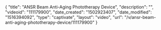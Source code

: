 {
    "title": "ANSR Beam Anti-Aging Phototherapy Device",
    "description": "",
    "videoid": "111179900",
    "date_created": "1502923407",
    "date_modified": "1516394092",
    "type": "captivate",
    "layout": "video",
    "url": "\/v\/ansr-beam-anti-aging-phototherapy-device\/111179900"
}